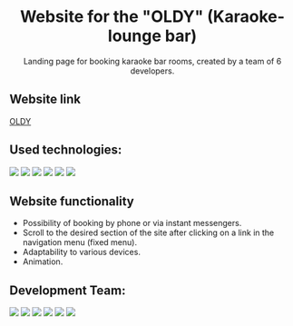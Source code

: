 <div id="header" align="center">
  <h1>Website for the "OLDY" (Karaoke-lounge bar)</h1>
  <p>Landing page for booking karaoke bar rooms, created by a team of 6 developers.</p>
</div>
<h2>Website link</h2>
<a href="https://elencodes.github.io/project_karaoke-bar)/">OLDY</a>
<h2>Used technologies:</h2> 
  <div id=technologies>
    <img src="https://img.shields.io/badge/html5-%23E34F26.svg?style=for-the-badge&logo=html5&logoColor=white">
    <img src="https://img.shields.io/badge/SASS-hotpink.svg?style=for-the-badge&logo=SASS&logoColor=white">
    <img src="https://img.shields.io/badge/css3-%231572B6.svg?style=for-the-badge&logo=css3&logoColor=white">
    <img src="https://img.shields.io/badge/figma-%23F24E1E.svg?style=for-the-badge&logo=figma&logoColor=white">
    <img src="https://img.shields.io/badge/github-%23121011.svg?style=for-the-badge&logo=github&logoColor=white">
    <img src="https://img.shields.io/badge/git-%23F05033.svg?style=for-the-badge&logo=git&logoColor=white">
  </div>
<h2>Website functionality</h2>
<ul>
  <li>Possibility of booking by phone or via instant messengers.</li>
  <li>Scroll to the desired section of the site after clicking on a link in the navigation menu (fixed menu).</li>
  <li>Adaptability to various devices.</li>
  <li>Animation.</li>
</ul>
<h2>Development Team:</h2> 
<div id=bages>
  <a href="https://github.com/elencodes"><img src="https://img.shields.io/badge/ELENA-%23000000?style=for-the-badge&logo=github"></a>
  <a href="https://github.com/ria-helluva-boss"><img src="https://img.shields.io/badge/viktoria-%23000000?style=for-the-badge&logo=github"></a>
  <a href="https://github.com/MarikaShub"><img src="https://img.shields.io/badge/marina-%23FFFF09?style=for-the-badge&logo=github&logoColor=%23000000"></a>
  <a href="https://github.com/sova0110"><img src="https://img.shields.io/badge/olga-%23FFFF09?style=for-the-badge&logo=github&logoColor=%23000000"></a>
  <a href="https://github.com/MariaKazikaeva"><img src="https://img.shields.io/badge/maria-%23E7157B?style=for-the-badge&logo=github"></a>
  <a href="https://github.com/DariaUmipa"><img src="https://img.shields.io/badge/daria-%23E7157B?style=for-the-badge&logo=github"></a>
</div>
